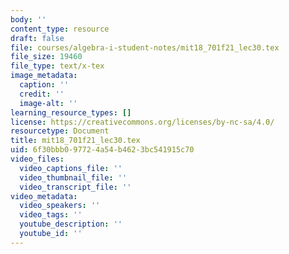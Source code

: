```yaml
---
body: ''
content_type: resource
draft: false
file: courses/algebra-i-student-notes/mit18_701f21_lec30.tex
file_size: 19460
file_type: text/x-tex
image_metadata:
  caption: ''
  credit: ''
  image-alt: ''
learning_resource_types: []
license: https://creativecommons.org/licenses/by-nc-sa/4.0/
resourcetype: Document
title: mit18_701f21_lec30.tex
uid: 6f30bbb0-9772-4a54-b462-3bc541915c70
video_files:
  video_captions_file: ''
  video_thumbnail_file: ''
  video_transcript_file: ''
video_metadata:
  video_speakers: ''
  video_tags: ''
  youtube_description: ''
  youtube_id: ''
---
```

